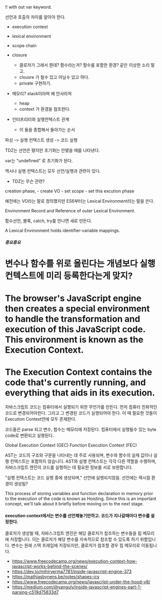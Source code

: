 !! with out var keyword.

선언과 호출의 차이를 알아야 한다.

- execution context
- lexical environment
- scope chain
- closure
    - 클로저가 그래서 뭔데? 함수라는겨? 함수를 포함한 환경? 같은 이상한 소리 말고.
    - clousre 가 될수 있고 아닐수 있고 하다.
    - private 구현하기.

- 메모리? stack이라며 왜 안사라져 
    - heap
    - context 가 환경을 참조한다.

- 인터프리터와 실행컨텍스트 관계
    - 이 둘을 종합해서 돌아가는 순서

파싱 -> 실행 컨텍스트 생성 -> 코드 실행

TDZ는 선언은 됐지만 초기화는 안됐을 때를 나타낸다.

var는 "undefined" 로 초기화가 된다.

역시나 실행 컨텍스트는 모두 선언/실행과 관련이 있다.

- TDZ는 무슨 관련?


creation phase,
    - create VO
    - set scope
    - set this
excution phase

예전에는 VO라는 말로 정의했지만 ES6부터는 Lexical Environment라는 말을 쓴다.

Environment Record and Reference of outer Lexical Environment.

함수선언, 블록, catch, try를 만나면 새로 만든다.

 A Lexical Environment holds identifier-variable mappings.

##### 중요중요
# 변수나 함수를 위로 올린다는 개념보다 실행 컨텍스트에 미리 등록한다는게 맞지?

# The browser's JavaScript engine then creates a special environment to handle the transformation and execution of this JavaScript code. This environment is known as the Execution Context.
# The Execution Context contains the code that's currently running, and everything that aids in its execution.

자바스크립트 코드는 컴퓨터에서 실행되기 위한 무언가를 만든다. 먼저 컴퓨터 친화적인 코드로 변경되어야한다. 그리고 그 변경된 코드가 실행되어야 한다. 이 때 필요한 것들이 Execution Context안에 모두 존재한다.

코드들은 parse 되고 변수, 함수는 메모리에 저장된다. 컴퓨터에서 실행될수 있는 byte code로 변환되고 실행된다.

Global Execution Context (GEC)
Function Execution Context (FEC)


AST는 코드의 구조와 구문을 나타내는 데 주로 사용되며, 변수와 함수의 실제 값이나 실행 컨텍스트는 포함하지 않습니다. AST와 실행 컨텍스트는 각각 다른 역할을 수행하며, 자바스크립트 엔진이 코드를 실행하는 데 필요한 정보를 서로 보완합니다.

"실행 컨텍스트는 코드 실행 중에 생성되며," 선언에 실행되지않음. 선언에는 렉시컬 환경이 생성됨?


This process of storing variables and function declaration in memory prior to the execution of the code is known as Hoisting. Since this is an important concept, we'll talk about it briefly before moving on to the next stage.

#### execution context에서는 변수를 선언해놓기만하고. 코드가 지나갈때마다 변수를 설정한다.


클로저가 생성될 때, 자바스크립트 엔진은 해당 클로저가 참조하는 변수들을 힙 메모리에 저장합니다. 이는 클로저가 해당 변수를 지속적으로 참조할 수 있도록 하기 위함입니다. 변수는 원래 스택 프레임에 저장되지만, 클로저가 참조할 경우 힙 메모리로 이동됩니다.

- https://www.freecodecamp.org/news/execution-context-how-javascript-works-behind-the-scenes/
- https://dev.to/mihirverma7781/inside-javascript-engine-373
- https://mathiasbynens.be/notes/shapes-ics
- https://www.freecodecamp.org/news/javascript-under-the-hood-v8/
- https://medium.com/@yanguly/inside-javascript-engines-part-1-parsing-c519d75833d7